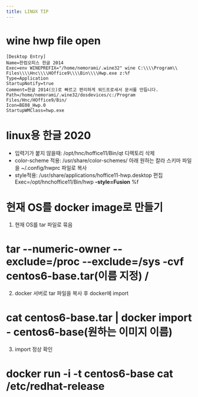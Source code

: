 ```yaml
---
title: LINUX TIP
---
```


# wine hwp file open
```
[Desktop Entry]
Name=한컴오피스 한글 2014
Exec=env WINEPREFIX="/home/nemorami/.wine32" wine C:\\\\Program\\ Files\\\\Hnc\\\\HOffice9\\\\Bin\\\\Hwp.exe z:%f
Type=Application
StartupNotify=true
Comment=한글 2014(으)로 빠르고 편리하게 워드프로세서 문서를 만듭니다.
Path=/home/nemorami/.wine32/dosdevices/c:/Program Files/Hnc/HOffice9/Bin/
Icon=BE08_Hwp.0
StartupWMClass=hwp.exe
```
# linux용 한글 2020
- 입력기가 붙지 않을때: /opt/hnc/hoffice11/Bin/qt 디렉토리 삭제
- color-scheme 적용: /usr/share/color-schemes/ 아래 원하는 칼라 스키마 파일을 ~/.config/hwprc 파일로 복사
- style적용: /usr/share/applications/hoffice11-hwp.desktop 편집
  Exec=/opt/hnchoffice11/Bin/hwp **-style=Fusion** %f
# 현재 OS를 docker image로 만들기  
1. 현재 OS를 tar 파일로 묶음
# tar --numeric-owner --exclude=/proc --exclude=/sys -cvf centos6-base.tar(이름 지정) / 

2. docker 서버로 tar 파일을 복사 후 docker에 import 
# cat centos6-base.tar | docker import - centos6-base(원하는 이미지 이름)

3. import 정상 확인
# docker run -i -t centos6-base cat /etc/redhat-release 

